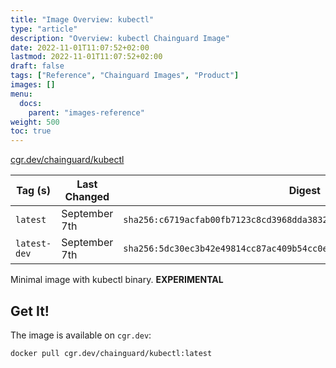 ```yaml
---
title: "Image Overview: kubectl"
type: "article"
description: "Overview: kubectl Chainguard Image"
date: 2022-11-01T11:07:52+02:00
lastmod: 2022-11-01T11:07:52+02:00
draft: false
tags: ["Reference", "Chainguard Images", "Product"]
images: []
menu:
  docs:
    parent: "images-reference"
weight: 500
toc: true
---
```


[cgr.dev/chainguard/kubectl](https://github.com/chainguard-images/images/tree/main/images/kubectl)

| Tag (s)       | Last Changed  | Digest                                                                    |
|---------------|---------------|---------------------------------------------------------------------------|
|  `latest`     | September 7th | `sha256:c6719acfab00fb7123c8cd3968dda3832fd62a5f16ac00c271c4651f1b778519` |
|  `latest-dev` | September 7th | `sha256:5dc30ec3b42e49814cc87ac409b54cc0e57e1b423726f20a3b5ac926615a0637` |



Minimal image with kubectl binary. **EXPERIMENTAL**

## Get It!

The image is available on `cgr.dev`:

```
docker pull cgr.dev/chainguard/kubectl:latest
```

